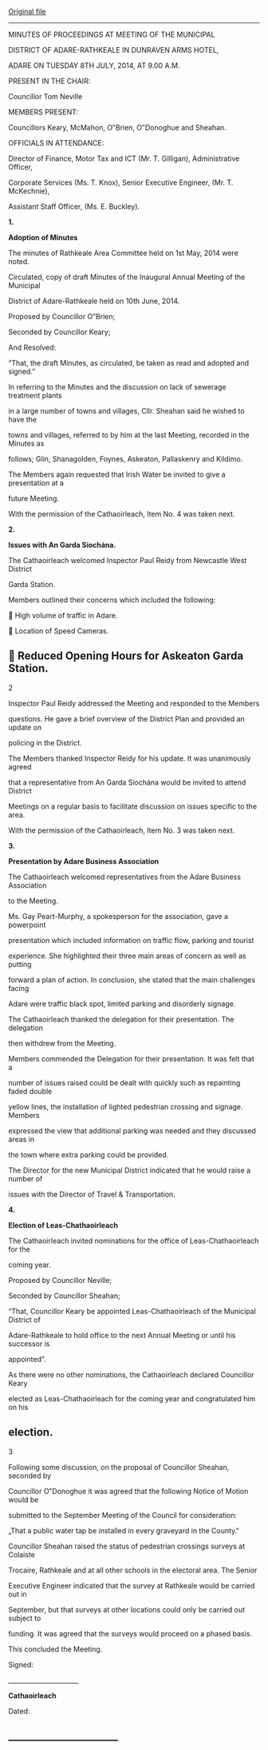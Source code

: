 [Original file](https://www.limerick.ie/sites/default/files/media/documents/2017-07/2%20municipal_district_adare-rathkeale_-_minutes_of_meeting_8th_july_2014.pdf)

---
MINUTES OF PROCEEDINGS AT MEETING OF THE MUNICIPAL

DISTRICT OF ADARE-RATHKEALE IN DUNRAVEN ARMS HOTEL,

ADARE ON TUESDAY 8TH JULY, 2014, AT 9.00 A.M.

PRESENT IN THE CHAIR:

Councillor Tom Neville

MEMBERS PRESENT:

Councillors Keary, McMahon, O‟Brien, O‟Donoghue and Sheahan.

OFFICIALS IN ATTENDANCE:

Director of Finance, Motor Tax and ICT (Mr. T. Gilligan), Administrative Officer,

Corporate Services (Ms. T. Knox), Senior Executive Engineer, (Mr. T. McKechnie),

Assistant Staff Officer, (Ms. E. Buckley).

**1.**

**Adoption of Minutes**

The minutes of Rathkeale Area Committee held on 1st May, 2014 were noted.

Circulated, copy of draft Minutes of the Inaugural Annual Meeting of the Municipal

District of Adare-Rathkeale held on 10th June, 2014.

Proposed by Councillor O‟Brien;

Seconded by Councillor Keary;

And Resolved:

“That, the draft Minutes, as circulated, be taken as read and adopted and signed.”

In referring to the Minutes and the discussion on lack of sewerage treatment plants

in a large number of towns and villages, Cllr. Sheahan said he wished to have the

towns and villages, referred to by him at the last Meeting, recorded in the Minutes as

follows; Glin, Shanagolden, Foynes, Askeaton, Pallaskenry and Kildimo.

The Members again requested that Irish Water be invited to give a presentation at a

future Meeting.

With the permission of the Cathaoirleach, Item No. 4 was taken next.

**2.**

**Issues with An Garda Síochána.**

The Cathaoirleach welcomed Inspector Paul Reidy from Newcastle West District

Garda Station.

Members outlined their concerns which included the following:

 High volume of traffic in Adare.

 Location of Speed Cameras.

 Reduced Opening Hours for Askeaton Garda Station.
---
2

Inspector Paul Reidy addressed the Meeting and responded to the Members

questions. He gave a brief overview of the District Plan and provided an update on

policing in the District.

The Members thanked Inspector Reidy for his update. It was unanimously agreed

that a representative from An Garda Síochána would be invited to attend District

Meetings on a regular basis to facilitate discussion on issues specific to the area.

With the permission of the Cathaoirleach, Item No. 3 was taken next.

**3.**

**Presentation by Adare Business Association**

The Cathaoirleach welcomed representatives from the Adare Business Association

to the Meeting.

Ms. Gay Peart-Murphy, a spokesperson for the association, gave a powerpoint

presentation which included information on traffic flow, parking and tourist

experience. She highlighted their three main areas of concern as well as putting

forward a plan of action. In conclusion, she stated that the main challenges facing

Adare were traffic black spot, limited parking and disorderly signage.

The Cathaoirleach thanked the delegation for their presentation. The delegation

then withdrew from the Meeting.

Members commended the Delegation for their presentation. It was felt that a

number of issues raised could be dealt with quickly such as repainting faded double

yellow lines, the installation of lighted pedestrian crossing and signage. Members

expressed the view that additional parking was needed and they discussed areas in

the town where extra parking could be provided.

The Director for the new Municipal District indicated that he would raise a number of

issues with the Director of Travel & Transportation.

**4.**

**Election of Leas-Chathaoirleach**

The Cathaoirleach invited nominations for the office of Leas-Chathaoirleach for the

coming year.

Proposed by Councillor Neville;

Seconded by Councillor Sheahan;

“That, Councillor Keary be appointed Leas-Chathaoirleach of the Municipal District of

Adare-Rathkeale to hold office to the next Annual Meeting or until his successor is

appointed”.

As there were no other nominations, the Cathaoirleach declared Councillor Keary

elected as Leas-Chathaoirleach for the coming year and congratulated him on his

election.
---
3

Following some discussion, on the proposal of Councillor Sheahan, seconded by

Councillor O‟Donoghue it was agreed that the following Notice of Motion would be

submitted to the September Meeting of the Council for consideration:

„That a public water tap be installed in every graveyard in the County.‟

Councillor Sheahan raised the status of pedestrian crossings surveys at Colaiste

Trocaire, Rathkeale and at all other schools in the electoral area. The Senior

Executive Engineer indicated that the survey at Rathkeale would be carried out in

September, but that surveys at other locations could only be carried out subject to

funding. It was agreed that the surveys would proceed on a phased basis.

This concluded the Meeting.

Signed:

\_\_\_\_\_\_\_\_\_\_\_\_\_\_\_\_\_\_\_\_\_\_

**Cathaoirleach**

Dated:

\_\_\_\_\_\_\_\_\_\_\_\_\_\_\_\_\_\_\_\_\_\_
---
